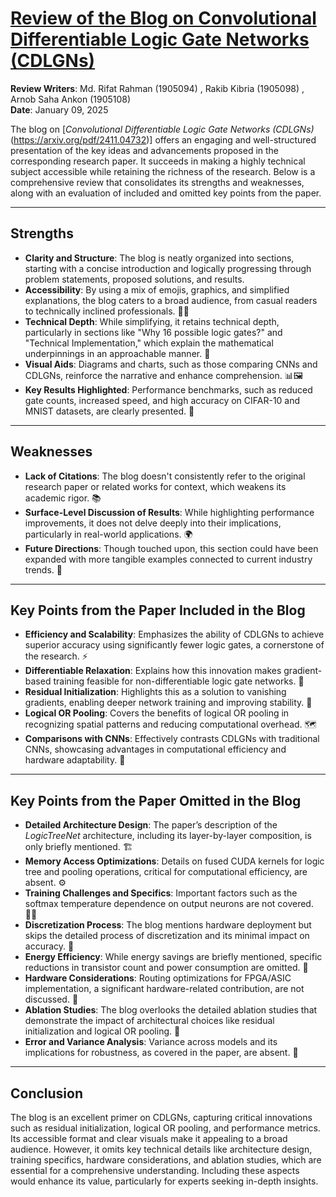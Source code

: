 # <a href="https://github.com/MdRaihanSobhan/Blog---Convolutional-Differentiable-Logic-Gate-Network/blob/main/blog.md">Review of the Blog on Convolutional Differentiable Logic Gate Networks (CDLGNs) </a>

**Review Writers**: Md. Rifat Rahman (1905094) ,  Rakib Kibria (1905098) , Arnob Saha Ankon (1905108)  
**Date**: January 09, 2025

The blog on [*Convolutional Differentiable Logic Gate Networks (CDLGNs)*(https://arxiv.org/pdf/2411.04732)] offers an engaging and well-structured presentation of the key ideas and advancements proposed in the corresponding research paper. It succeeds in making a highly technical subject accessible while retaining the richness of the research. Below is a comprehensive review that consolidates its strengths and weaknesses, along with an evaluation of included and omitted key points from the paper.

---

## Strengths  

- **Clarity and Structure**: The blog is neatly organized into sections, starting with a concise introduction and logically progressing through problem statements, proposed solutions, and results.  
- **Accessibility**: By using a mix of emojis, graphics, and simplified explanations, the blog caters to a broad audience, from casual readers to technically inclined professionals. 🧠💡  
- **Technical Depth**: While simplifying, it retains technical depth, particularly in sections like "Why 16 possible logic gates?" and "Technical Implementation," which explain the mathematical underpinnings in an approachable manner. 🔢  
- **Visual Aids**: Diagrams and charts, such as those comparing CNNs and CDLGNs, reinforce the narrative and enhance comprehension. 📊🖼️  
- **Key Results Highlighted**: Performance benchmarks, such as reduced gate counts, increased speed, and high accuracy on CIFAR-10 and MNIST datasets, are clearly presented. 🚀  

---

## Weaknesses  

- **Lack of Citations**: The blog doesn't consistently refer to the original research paper or related works for context, which weakens its academic rigor. 📚  
- **Surface-Level Discussion of Results**: While highlighting performance improvements, it does not delve deeply into their implications, particularly in real-world applications. 🌍  
- **Future Directions**: Though touched upon, this section could have been expanded with more tangible examples connected to current industry trends. 🔮  

---

## Key Points from the Paper Included in the Blog  

- **Efficiency and Scalability**: Emphasizes the ability of CDLGNs to achieve superior accuracy using significantly fewer logic gates, a cornerstone of the research. ⚡  
- **Differentiable Relaxation**: Explains how this innovation makes gradient-based training feasible for non-differentiable logic gate networks. 🔄  
- **Residual Initialization**: Highlights this as a solution to vanishing gradients, enabling deeper network training and improving stability. 🚀  
- **Logical OR Pooling**: Covers the benefits of logical OR pooling in recognizing spatial patterns and reducing computational overhead. 🗺️  
- **Comparisons with CNNs**: Effectively contrasts CDLGNs with traditional CNNs, showcasing advantages in computational efficiency and hardware adaptability. 🤖  

---

## Key Points from the Paper Omitted in the Blog  

- **Detailed Architecture Design**: The paper’s description of the *LogicTreeNet* architecture, including its layer-by-layer composition, is only briefly mentioned. 🏗️  
- **Memory Access Optimizations**: Details on fused CUDA kernels for logic tree and pooling operations, critical for computational efficiency, are absent. ⚙️  
- **Training Challenges and Specifics**: Important factors such as the softmax temperature dependence on output neurons are not covered. 🏋️‍♂️  
- **Discretization Process**: The blog mentions hardware deployment but skips the detailed process of discretization and its minimal impact on accuracy. 🔧  
- **Energy Efficiency**: While energy savings are briefly mentioned, specific reductions in transistor count and power consumption are omitted. 🌱  
- **Hardware Considerations**: Routing optimizations for FPGA/ASIC implementation, a significant hardware-related contribution, are not discussed. 🔌  
- **Ablation Studies**: The blog overlooks the detailed ablation studies that demonstrate the impact of architectural choices like residual initialization and logical OR pooling. 🧩  
- **Error and Variance Analysis**: Variance across models and its implications for robustness, as covered in the paper, are absent. 🎯  

---

## Conclusion  

The blog is an excellent primer on CDLGNs, capturing critical innovations such as residual initialization, logical OR pooling, and performance metrics. Its accessible format and clear visuals make it appealing to a broad audience. However, it omits key technical details like architecture design, training specifics, hardware considerations, and ablation studies, which are essential for a comprehensive understanding. Including these aspects would enhance its value, particularly for experts seeking in-depth insights.  
